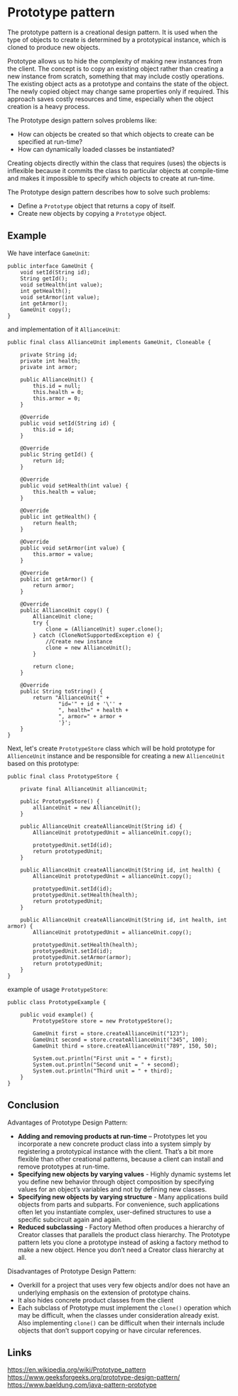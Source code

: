 # Prototype pattern
The prototype pattern is a creational design pattern. It is used when the type of objects to create is determined by a prototypical instance, which is cloned to produce new objects.

Prototype allows us to hide the complexity of making new instances from the client. The concept is to copy an existing object rather than creating a new instance from scratch, something that may include costly operations. The existing object acts as a prototype and contains the state of the object. The newly copied object may change same properties only if required. This approach saves costly resources and time, especially when the object creation is a heavy process.

The Prototype design pattern solves problems like:
- How can objects be created so that which objects to create can be specified at run-time?
- How can dynamically loaded classes be instantiated?

Creating objects directly within the class that requires (uses) the objects is inflexible because it commits the class to particular objects at compile-time and makes it impossible to specify which objects to create at run-time.

The Prototype design pattern describes how to solve such problems:
- Define a `Prototype` object that returns a copy of itself.
- Create new objects by copying a `Prototype` object.

## Example
We have interface `GameUnit`:

```
public interface GameUnit {
    void setId(String id);
    String getId();
    void setHealth(int value);
    int getHealth();
    void setArmor(int value);
    int getArmor();
    GameUnit copy();
}
```

and implementation of it `AllianceUnit`: 

```
public final class AllianceUnit implements GameUnit, Cloneable {

    private String id;
    private int health;
    private int armor;

    public AllianceUnit() {
        this.id = null;
        this.health = 0;
        this.armor = 0;
    }

    @Override
    public void setId(String id) {
        this.id = id;
    }

    @Override
    public String getId() {
        return id;
    }

    @Override
    public void setHealth(int value) {
        this.health = value;
    }

    @Override
    public int getHealth() {
        return health;
    }

    @Override
    public void setArmor(int value) {
        this.armor = value;
    }

    @Override
    public int getArmor() {
        return armor;
    }

    @Override
    public AllianceUnit copy() {
        AllianceUnit clone;
        try {
            clone = (AllianceUnit) super.clone();
        } catch (CloneNotSupportedException e) {
            //Create new instance
            clone = new AllianceUnit();
        }

        return clone;
    }

    @Override
    public String toString() {
        return "AllianceUnit{" +
                "id='" + id + '\'' +
                ", health=" + health +
                ", armor=" + armor +
                '}';
    }
}
```

Next, let's create `PrototypeStore` class which will be hold prototype for `AllienceUnit` instance and be responsible for creating a new `AllienceUnit` based on this prototype:

```
public final class PrototypeStore {

    private final AllianceUnit allianceUnit;

    public PrototypeStore() {
        allianceUnit = new AllianceUnit();
    }

    public AllianceUnit createAllianceUnit(String id) {
        AllianceUnit prototypedUnit = allianceUnit.copy();

        prototypedUnit.setId(id);
        return prototypedUnit;
    }

    public AllianceUnit createAllianceUnit(String id, int health) {
        AllianceUnit prototypedUnit = allianceUnit.copy();

        prototypedUnit.setId(id);
        prototypedUnit.setHealth(health);
        return prototypedUnit;
    }

    public AllianceUnit createAllianceUnit(String id, int health, int armor) {
        AllianceUnit prototypedUnit = allianceUnit.copy();

        prototypedUnit.setHealth(health);
        prototypedUnit.setId(id);
        prototypedUnit.setArmor(armor);
        return prototypedUnit;
    }
}
```

example of usage `PrototypeStore`:
```
public class PrototypeExample {

    public void example() {
        PrototypeStore store = new PrototypeStore();

        GameUnit first = store.createAllianceUnit("123");
        GameUnit second = store.createAllianceUnit("345", 100);
        GameUnit third = store.createAllianceUnit("789", 150, 50);

        System.out.println("First unit = " + first);
        System.out.println("Second unit = " + second);
        System.out.println("Third unit = " + third);
    }
}
```

## Conclusion

Advantages of Prototype Design Pattern:
- **Adding and removing products at run-time** – Prototypes let you incorporate a new concrete product class into a system simply by registering a prototypical instance with the client. That’s a bit more flexible than other creational patterns, because a client can install and remove prototypes at run-time.
- **Specifying new objects by varying values** - Highly dynamic systems let you define new behavior through object composition by specifying values for an object’s variables and not by defining new classes.
- **Specifying new objects by varying structure** - Many applications build objects from parts and subparts. For convenience, such applications often let you instantiate complex, user-defined structures to use a specific subcircuit again and again.
- **Reduced subclassing** - Factory Method often produces a hierarchy of Creator classes that parallels the product class hierarchy. The Prototype pattern lets you clone a prototype instead of asking a factory method to make a new object. Hence you don’t need a Creator class hierarchy at all.

Disadvantages of Prototype Design Pattern:
- Overkill for a project that uses very few objects and/or does not have an underlying emphasis on the extension of prototype chains.
- It also hides concrete product classes from the client
- Each subclass of Prototype must implement the `clone()` operation which may be difficult, when the classes under consideration already exist. Also implementing `clone()` can be difficult when their internals include objects that don’t support copying or have circular references.

## Links
https://en.wikipedia.org/wiki/Prototype_pattern  
https://www.geeksforgeeks.org/prototype-design-pattern/  
https://www.baeldung.com/java-pattern-prototype  
